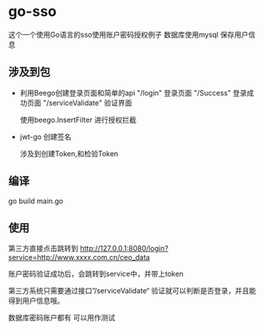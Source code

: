# go-sso

这个一个使用Go语言的sso使用账户密码授权例子
数据库使用mysql 保存用户信息

## 涉及到包
* 利用Beego创建登录页面和简单的api
    "/login"  登录页面
    "/Success" 登录成功页面
    "/serviceValidate" 验证界面
    
    使用beego.InsertFilter 进行授权拦截
  
* jwt-go 创建签名
  
  涉及到创建Token,和检验Token

## 编译
 go build main.go

## 使用
第三方直接点击跳转到
http://127.0.0.1:8080/login?service=http://www.xxxx.com.cn/ceo_data

账户密码验证成功后，会跳转到service中，并带上token

第三方系统只需要通过接口”/serviceValidate“ 验证就可以判断是否登录，并且能得到用户信息哦。

数据库密码账户都有 可以用作测试

